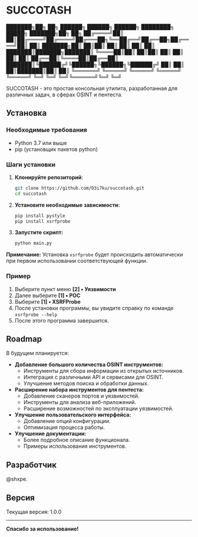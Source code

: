 # SUCCOTASH

<p align="center">

███████╗██╗ ██╗ ██████╗ ██████╗ ██████╗ ████████╗ █████╗ ███████╗██╗ ██╗
██╔════╝██║ ██║██╔════╝██╔════╝██╔═══██╗╚══██╔══╝██╔══██╗██╔════╝██║ ██║
███████╗██║ ██║██║ ██║ ██║ ██║ ██║ ███████║███████╗███████║
╚════██║██║ ██║██║ ██║ ██║ ██║ ██║ ██╔══██║╚════██║██╔══██║
███████║╚██████╔╝╚██████╗╚██████╗╚██████╔╝ ██║ ██║ ██║███████║██║ ██║
╚══════╝ ╚═════╝ ╚═════╝ ╚═════╝ ╚═════╝ ╚═╝ ╚═╝ ╚═╝╚══════╝╚═╝ ╚═╝

</p>

SUCCOTASH - это простая консольная утилита, разработанная для различных задач, в сферах OSINT и пентеста.

## Установка

### Необходимые требования
* Python 3.7 или выше
* pip (установщик пакетов python)

### Шаги установки
1.  **Клонируйте репозиторий**:
    ```bash
    git clone https://github.com/D3i7ku/succotash.git
    cd succotash
    ```
2.  **Установите необходимые зависимости:**

    ```bash
    pip install pystyle
    pip install xsrfprobe
    ```
3.  **Запустите скрипт:**

    ```bash
    python main.py
    ```

**Примечание:** Установка `xsrfprobe` будет происходить автоматически при первом использовании соответствующей функции.

### Пример
1. Выберите пункт меню **\[2] • Уязвимости**
2.  Далее выберите **\[1] • POC**
3.  Выберите **\[1] • XSRFProbe**
4.  После установки программы, вы увидите справку по команде `xsrfprobe --help`
5.  После этого программа завершится.

## Roadmap

В будущем планируется:

*   **Добавление большого количества OSINT инструментов:** 
    * Инструменты для сбора информации из открытых источников.
    * Интеграция с различными API и сервисами для OSINT.
    * Улучшение методов поиска и обработки данных.
*   **Расширение набора инструментов для пентеста:**
    * Добавление сканеров портов и уязвимостей.
    * Инструменты для анализа веб-приложений.
    * Расширение возможностей по эксплуатации уязвимостей.
*   **Улучшение пользовательского интерфейса:**
    * Добавление опций конфигурации.
    * Оптимизация процесса работы.
*   **Улучшение документации:**
    * Более подробное описание функционала.
    * Примеры использования инструментов.

## Разработчик

@shxpe.

## Версия

Текущая версия: 1.0.0

---
**Спасибо за использование!**
